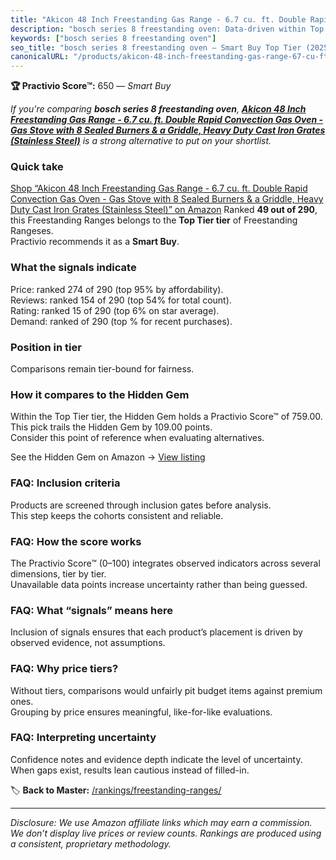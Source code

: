 ```yaml
---
title: "Akicon 48 Inch Freestanding Gas Range - 6.7 cu. ft. Double Rapid Convection Gas Oven - Gas Stove with 8 Sealed Burners & a Griddle, Heavy Duty Cast Iron Grates (Stainless Steel)"
description: "bosch series 8 freestanding oven: Data-driven within Top Tier ranking using the Practivio Score™. Positioned by quality, value, demand, findability, momentum."
keywords: ["bosch series 8 freestanding oven"]
seo_title: "bosch series 8 freestanding oven — Smart Buy Top Tier (2025)"
canonicalURL: "/products/akicon-48-inch-freestanding-gas-range-67-cu-ft-double-rapid-convection-gas-oven-gas-stove-with-8-sealed-burners-a-griddle-heavy-duty-cast-iron-grates-stainless-steel-B0CMZ3PKXM/"
---
```


**🏆 Practivio Score™:** 650 — _Smart Buy_


*If you're comparing **bosch series 8 freestanding oven**, **[Akicon 48 Inch Freestanding Gas Range - 6.7 cu. ft. Double Rapid Convection Gas Oven - Gas Stove with 8 Sealed Burners & a Griddle, Heavy Duty Cast Iron Grates (Stainless Steel)](https://www.amazon.com/dp/B0CMZ3PKXM?tag=practivio-20)** is a strong alternative to put on your shortlist.*
### Quick take
[Shop “Akicon 48 Inch Freestanding Gas Range - 6.7 cu. ft. Double Rapid Convection Gas Oven - Gas Stove with 8 Sealed Burners & a Griddle, Heavy Duty Cast Iron Grates (Stainless Steel)” on Amazon](https://www.amazon.com/dp/B0CMZ3PKXM?tag=practivio-20)
Ranked **49 out of 290**, this Freestanding Ranges belongs to the **Top Tier tier** of Freestanding Rangeses.  
Practivio recommends it as a **Smart Buy**.

### What the signals indicate
Price: ranked 274 of 290 (top 95% by affordability).  
Reviews: ranked 154 of 290 (top 54% for total count).  
Rating: ranked 15 of 290 (top 6% on star average).  
Demand: ranked  of 290 (top % for recent purchases).

### Position in tier
Comparisons remain tier-bound for fairness.

### How it compares to the Hidden Gem
Within the Top Tier tier, the Hidden Gem holds a Practivio Score™ of 759.00.  
This pick trails the Hidden Gem by 109.00 points.  
Consider this point of reference when evaluating alternatives.  

See the Hidden Gem on Amazon → [View listing](https://www.amazon.com/dp/B07MYBQKDX?tag=practivio-20)

### FAQ: Inclusion criteria
Products are screened through inclusion gates before analysis.  
This step keeps the cohorts consistent and reliable.

### FAQ: How the score works
The Practivio Score™ (0–100) integrates observed indicators across several dimensions, tier by tier.  
Unavailable data points increase uncertainty rather than being guessed.

### FAQ: What “signals” means here
Inclusion of signals ensures that each product’s placement is driven by observed evidence, not assumptions.

### FAQ: Why price tiers?
Without tiers, comparisons would unfairly pit budget items against premium ones.  
Grouping by price ensures meaningful, like-for-like evaluations.

### FAQ: Interpreting uncertainty
Confidence notes and evidence depth indicate the level of uncertainty.  
When gaps exist, results lean cautious instead of filled-in.


🏷️ **Back to Master:** [/rankings/freestanding-ranges/](/rankings/freestanding-ranges/)

---
_Disclosure: We use Amazon affiliate links which may earn a commission. We don’t display live prices or review counts. Rankings are produced using a consistent, proprietary methodology._
